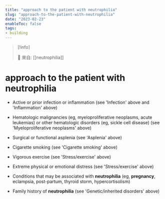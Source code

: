 ```yaml
---
title: "approach to the patient with neutrophilia"
slug: "approach-to-the-patient-with-neutrophilia"
date: "2023-02-23"
enableToc: false
tags:
- building
---
```


> [!info]
>
> 🌱 來自: [[neutrophilia]]

# approach to the patient with neutrophilia

* Active or prior infection or inflammation (see 'Infection' above and 'Inflammation' above)

* Hematologic malignancies (eg, myeloproliferative neoplasms, acute leukemias) or other hematologic disorders (eg, sickle cell disease) (see 'Myeloproliferative neoplasms' above)

* Surgical or functional asplenia (see 'Asplenia' above)

* Cigarette smoking (see 'Cigarette smoking' above)

* Vigorous exercise (see 'Stress/exercise' above)

* Extreme physical or emotional distress (see 'Stress/exercise' above)

* Conditions that may be associated with **neutrophilia** (eg, **pregnancy**, eclampsia, post-partum, thyroid storm, hypercortisolism)

* Family history of **neutrophilia** (see 'Genetic/inherited disorders' above)
